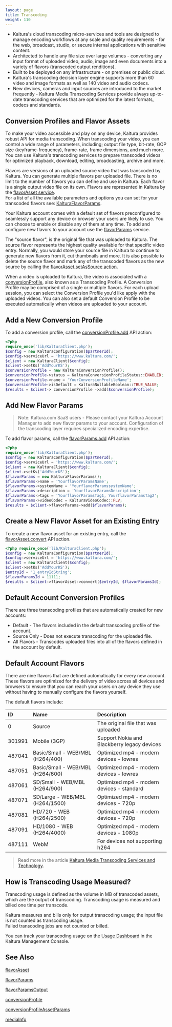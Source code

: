```yaml
---
layout: page
title: Transcoding
weight: 110
---
```


* Kaltura's cloud transcoding micro-services and tools are designed to manage encoding workflows at any scale and quality requirements - for the web, broadcast, studio, or secure internal applications with sensitive content. 
* Architected to handle any file size over large volumes - converting any input format of uploaded video, audio, image and even documents into a variety of flavors (transcoded output renditions).
* Built to be deployed on any infrastructure - on premises or public cloud. 
* Kaltura's transcoding decision layer engine supports more than 60 video and image formats as well as 140 video and audio codecs.
* New devices, cameras and input sources are introduced to the market frequently - Kaltura Media Transcoding Services provide always up-to-date transcoding services that are optimized for the latest formats, codecs and standards.

## Conversion Profiles and Flavor Assets  

To make your video accessible and play on any device, Kaltura provides robust API for media transcoding. When transcoding your video, you can control a wide range of parameters, including; output file type, bit-rate, GOP size (keyframe-frequency), frame-rate, frame dimensions, and much more. You can use Kaltura's transcoding services to prepare transcoded videos for optimized playback, download, editing, broadcasting, archive and more.

Flavors are versions of an uploaded source video that was transcoded by Kaltura. You can generate multiple flavors per uploaded file. There is no limit to the number of flavors you can define and use in Kaltura. Each flavor is a single output video file on its own. Flavors are represented in Kaltura by the [flavorAsset service](/api-docs/#/flavorAsset).  
For a list of all the available parameters and options you can set for your transcoded flavors see: [KalturaFlavorParams](/api-docs/#/KalturaFlavorParams).

Your Kaltura account comes with a default set of flavors preconfigured to seamlessly support any device or browser your users are likely to use. You can choose to enable or disable any of them at any time. To add and configure new flavors to your account use the [flavorParams](http://developer.kaltura.com/api-docs/#/flavorParams) service.

The "source flavor", is the original file that was uploaded to Kaltura. The source flavor represents the highest quality available for that specific video entry. Normally, you would store your source file in Kaltura to continue to generate new flavors from it, cut thumbnails and more. It is also possible to delete the source flavor and mark any of the transcoded flavors as the new source by calling the [flavorAsset.setAsSource action](/api-docs/#/flavorAsset.setAsSource).

When a video is uploaded to Kaltura, the video is associated with a [conversionProfile](/api-docs/#/conversionProfile), also known as a Transcoding Profile. A Conversion Profile may be comprised of a single or multiple flavors. For each upload session, you can select the Conversion Profile you'd like apply with the uploaded videos. You can also set a default Conversion Profile to be executed automatically when videos are uploaded to your account.  



## Add a New Conversion Profile

To add a conversion profile, call the [conversionProfile.add](/api-docs/#/conversionProfile.add) API action:

```php
<?php 
require_once('lib/KalturaClient.php'); 
$config = new KalturaConfiguration($partnerId); 
$config->serviceUrl = 'https://www.kaltura.com/'; 
$client = new KalturaClient($config); 
$client->setKs('AddYourKS'); 
$conversionProfile = new KalturaConversionProfile(); 
$conversionProfile->status = KalturaConversionProfileStatus::ENABLED; 
$conversionProfile->name = 'YourConversionProfileName'; 
$conversionProfile->isDefault = KalturaNullableBoolean::TRUE_VALUE; 
$results = $client-> conversionProfile ->add($conversionProfile);
```

## Add New Flavor Params

> Note: Kaltura.com SaaS users - Please contact your Kaltura Account Manager to add new flavor params to your account. Configuration of the transcoding layer requires specialized encoding expertise.
>  

To add flavor params, call the [flavorParams.add](/api-docs/#/flavorParams.add) API action:

```php
<?php
require_once('lib/KalturaClient.php');
$config = new KalturaConfiguration($partnerId);
$config->serviceUrl = 'https://www.kaltura.com/';
$client = new KalturaClient($config);
$client->setKs('AddYourKS');
$flavorParams = new KalturaFlavorParams();
$flavorParams->name = 'YourflavorParamsName';
$flavorParams->systemName = 'YourflavorParamssystemName';
$flavorParams->description = 'YourflavorParamsDescription';
$flavorParams->tags = 'YourflavorParamsTag1, YourflavorParamsTag2';
$flavorParams->videoCodec = KalturaVideoCodec::FLV;
$results = $client->flavorParams->add($flavorParams);
```

## Create a New Flavor Asset for an Existing Entry

To create a new flavor asset for an existing entry, call the [flavorAsset.convert](/api-docs/#/flavorAsset.convert) API action.

```php
<?php require_once('lib/KalturaClient.php'); 
$config = new KalturaConfiguration($partnerId); 
$config->serviceUrl = 'https://www.kaltura.com/'; 
$client = new KalturaClient($config); 
$client->setKs('AddYourKS'); 
$entryId = '1_entryIdString'; 
$flavorParamsId = 11111; 
$results = $client->flavorAsset->convert($entryId, $flavorParamsId); 
```

## Default Account Conversion Profiles   

There are three transcoding profiles that are automatically created for new accounts:
* Default - The flavors included in the default transcoding profile of the account. 
* Source Only - Does not execute transcoding for the uploaded file. 
* All Flavors - Transcodes uploaded files into all of the flavors defined in the account by default.

## Default Account Flavors   

There are nine flavors that are defined automatically for every new account. These flavors are optimized for the delivery of video across all devices and browsers to ensure that you can reach your users on any device they use without having to manually configure the flavors yourself.  

The default flavors include:

| ID     	| Name                             	| Description                                 	|
|:-------	|:---------------------------------	|:--------------------------------------------	|
| 0      	| Source                           	| The original file that was uploaded         	|
| 301991 	| Mobile (3GP)                     	| Support Nokia and Blackberry legacy devices 	|
| 487041 	| Basic/Small - WEB/MBL (H264/400) 	| Optimized mp4 - modern devices - lowres     	|
| 487051 	| Basic/Small - WEB/MBL (H264/600) 	| Optimized mp4 - modern devices - lowres     	|
| 487061 	| SD/Small - WEB/MBL (H264/900)    	| Optimized mp4 - modern devices - standard   	|
| 487071 	| SD/Large - WEB/MBL (H264/1500)   	| Optimized mp4 - modern devices - 720p       	|
| 487081 	| HD/720 - WEB (H264/2500)         	| Optimized mp4 - modern devices - 720p       	|
| 487091 	| HD/1080 - WEB (H264/4000)        	| Optimized mp4 - modern devices - 1080p      	|
| 487111 	| WebM                             	| For devices not supporting h264             	|


> Read more in the article [Kaltura Media Transcoding Services and Technology](http://knowledge.kaltura.com/kaltura-media-transcoding-services-and-technology#transcoding).

## How is Transcoding Usage Measured?

Transcoding usage is defined as the volume in MB of transcoded assets, which are the output of transcoding. Transcoding usage is measured and billed one time per transcode. 

Kaltura measures and bills only for output transcoding usage; the input file is not counted as transcoding usage.  
Failed transcoding jobs are not counted or billed. 

You can track your transcoding usage on the [Usage Dashboard](https://kmc.kaltura.com/index.php/kmc/kmc4#usageDashboard) in the Kaltura Management Console.

## See Also

[flavorAsset](/api-docs/service/flavorAsset)

[flavorParams](/api-docs/service/flavorParams)

[flavorParamsOutput](/api-docs/service/flavorParamsOutput)

[conversionProfile](/api-docs/service/conversionProfile)

[conversionProfileAssetParams](/api-docs/service/conversionProfileAssetParams)

[mediaInfo](/api-docs/service/mediaInfo)

